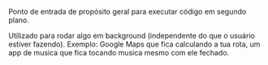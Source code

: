 Ponto de entrada de propósito geral para executar código em segundo plano.

Utilizado para rodar algo em background (independente do que o usuário estiver fazendo). Exemplo: Google Maps que fica calculando a tua rota, um app de musica que fica tocando musica mesmo com ele fechado.